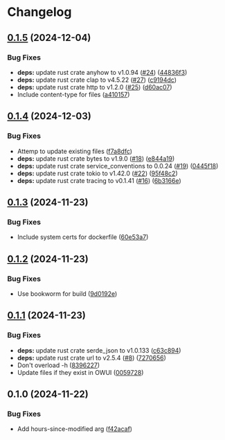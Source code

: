 # Changelog

## [0.1.5](https://github.com/philipcristiano/owui-rag-sync/compare/v0.1.4...v0.1.5) (2024-12-04)


### Bug Fixes

* **deps:** update rust crate anyhow to v1.0.94 ([#24](https://github.com/philipcristiano/owui-rag-sync/issues/24)) ([44836f3](https://github.com/philipcristiano/owui-rag-sync/commit/44836f3b5ecc34b924fc068ca2d452acdde80c04))
* **deps:** update rust crate clap to v4.5.22 ([#27](https://github.com/philipcristiano/owui-rag-sync/issues/27)) ([c9194dc](https://github.com/philipcristiano/owui-rag-sync/commit/c9194dc7a6bc3d63d84a9157c5c51dccb3833392))
* **deps:** update rust crate http to v1.2.0 ([#25](https://github.com/philipcristiano/owui-rag-sync/issues/25)) ([d60ac07](https://github.com/philipcristiano/owui-rag-sync/commit/d60ac07284a8f8ae5221d7c24d8d96f978dc9f7a))
* Include content-type for files ([a410157](https://github.com/philipcristiano/owui-rag-sync/commit/a410157117b2803bb47af21dec6d8b1cc45ac9cc))

## [0.1.4](https://github.com/philipcristiano/owui-rag-sync/compare/v0.1.3...v0.1.4) (2024-12-03)


### Bug Fixes

* Attemp to update existing files ([f7a8dfc](https://github.com/philipcristiano/owui-rag-sync/commit/f7a8dfca6aebad9d8503cf3258bd0e9f523fe44f))
* **deps:** update rust crate bytes to v1.9.0 ([#18](https://github.com/philipcristiano/owui-rag-sync/issues/18)) ([e844a19](https://github.com/philipcristiano/owui-rag-sync/commit/e844a19350a214a3e0c6b63459f43b49722f4be9))
* **deps:** update rust crate service_conventions to 0.0.24 ([#19](https://github.com/philipcristiano/owui-rag-sync/issues/19)) ([0445f18](https://github.com/philipcristiano/owui-rag-sync/commit/0445f182692447272b6c6df0c085af98e7141d7a))
* **deps:** update rust crate tokio to v1.42.0 ([#22](https://github.com/philipcristiano/owui-rag-sync/issues/22)) ([95f48c2](https://github.com/philipcristiano/owui-rag-sync/commit/95f48c2e39fd6cdb1ee4cc6ecc1537ba7b834cec))
* **deps:** update rust crate tracing to v0.1.41 ([#16](https://github.com/philipcristiano/owui-rag-sync/issues/16)) ([6b3166e](https://github.com/philipcristiano/owui-rag-sync/commit/6b3166e6bd66b8f5bb0597e53505e98672dea2a4))

## [0.1.3](https://github.com/philipcristiano/owui-rag-sync/compare/v0.1.2...v0.1.3) (2024-11-23)


### Bug Fixes

* Include system certs for dockerfile ([60e53a7](https://github.com/philipcristiano/owui-rag-sync/commit/60e53a77801bbf6a44f936ccb3ba3f488cc17c03))

## [0.1.2](https://github.com/philipcristiano/owui-rag-sync/compare/v0.1.1...v0.1.2) (2024-11-23)


### Bug Fixes

* Use bookworm for build ([9d0192e](https://github.com/philipcristiano/owui-rag-sync/commit/9d0192ee8013b1ff0c456bdd874a25d82714833d))

## [0.1.1](https://github.com/philipcristiano/owui-rag-sync/compare/v0.1.0...v0.1.1) (2024-11-23)


### Bug Fixes

* **deps:** update rust crate serde_json to v1.0.133 ([c63c894](https://github.com/philipcristiano/owui-rag-sync/commit/c63c894dd0e7fdbd473de48162611638a8a03190))
* **deps:** update rust crate url to v2.5.4 ([#8](https://github.com/philipcristiano/owui-rag-sync/issues/8)) ([7270656](https://github.com/philipcristiano/owui-rag-sync/commit/727065611d54e6de021113948800ebdd2ba564dc))
* Don't overload -h ([8396227](https://github.com/philipcristiano/owui-rag-sync/commit/839622798e1ad96cee971d689a6c6c575ae6c4fd))
* Update files if they exist in OWUI ([0059728](https://github.com/philipcristiano/owui-rag-sync/commit/00597280732f063af579938a33c3ae573366777a))

## 0.1.0 (2024-11-22)


### Bug Fixes

* Add hours-since-modified arg ([f42acaf](https://github.com/philipcristiano/owui-rag-sync/commit/f42acaf36c55069078cf40f421ceb7822c93a77a))
